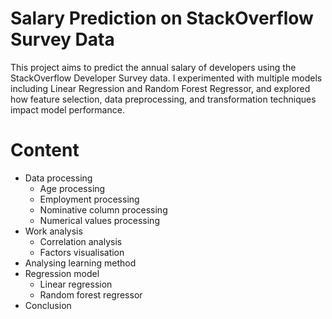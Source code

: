 # Salary Prediction on StackOverflow Survey Data
This project aims to predict the annual salary of developers using the StackOverflow Developer Survey data. I experimented with multiple models including Linear Regression and Random Forest Regressor, and explored how feature selection, data preprocessing, and transformation techniques impact model performance.
# Content
- Data processing
  - Age processing
  - Employment processing
  - Nominative column processing
  - Numerical values processing
- Work analysis
  - Correlation analysis
  - Factors visualisation
- Analysing learning method
- Regression model
  - Linear regression
  - Random forest regressor
- Conclusion